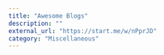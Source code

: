 ```yaml
---
title: "Awesome Blogs"
description: ""
external_url: "https://start.me/w/nPprJD"
category: "Miscellaneous"
---
```

